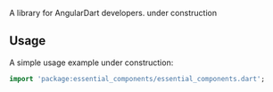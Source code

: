 A library for AngularDart developers.
under construction

## Usage

A simple usage example under construction:

```dart
import 'package:essential_components/essential_components.dart';

```
